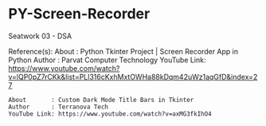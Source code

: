 # PY-Screen-Recorder
Seatwork 03 - DSA

Reference(s): 
    About       : Python Tkinter Project | Screen Recorder App in Python
    Author      : Parvat Computer Technology
    YouTube Link: https://www.youtube.com/watch?v=lQP0pZ7rCKk&list=PLl316cKxhMxtOWHa88kDqm42uWz1aqGfD&index=27

    About       : Custom Dark Mode Title Bars in Tkinter
    Author      : Terranova Tech
    YouTube Link: https://www.youtube.com/watch?v=axMG3fkIhO4

